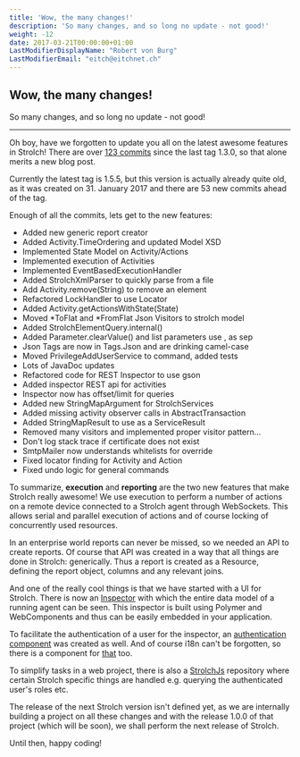 ```yaml
---
title: 'Wow, the many changes!'
description: 'So many changes, and so long no update - not good!'
weight: -12
date: 2017-03-21T00:00:00+01:00
LastModifierDisplayName: "Robert von Burg"
LastModifierEmail: "eitch@eitchnet.ch"
---
```


## Wow, the many changes!

So many changes, and so long no update - not good!

-------

Oh boy, have we forgotten to update you all on the latest awesome features in
Strolch! There are
over [123 commits](https://github.com/strolch-li/strolch/compare/1.3.0...develop)
since the last tag 1.3.0, so that alone merits a new blog post.

Currently the latest tag is 1.5.5, but this version is actually already quite
old, as it was created on 31. January 2017 and there are 53 new commits ahead of
the tag.

Enough of all the commits, lets get to the new features:

* Added new generic report creator
* Added Activity.TimeOrdering and updated Model XSD
* Implemented State Model on Activity/Actions
* Implemented execution of Activities
* Implemented EventBasedExecutionHandler
* Added StrolchXmlParser to quickly parse from a file
* Add Activity.remove(String) to remove an element
* Refactored LockHandler to use Locator
* Added Activity.getActionsWithState(State)
* Moved *ToFlat and *FromFlat Json Visitors to strolch model
* Added StrolchElementQuery.internal()
* Added Parameter.clearValue() and list parameters use , as sep
* Json Tags are now in Tags.Json and are drinking camel-case
* Moved PrivilegeAddUserService to command, added tests
* Lots of JavaDoc updates
* Refactored code for REST Inspector to use gson
* Added inspector REST api for activities
* Inspector now has offset/limit for queries
* Added new StringMapArgument for StrolchServices
* Added missing activity observer calls in AbstractTransaction
* Added StringMapResult to use as a ServiceResult
* Removed many visitors and implemented proper visitor pattern...
* Don't log stack trace if certificate does not exist
* SmtpMailer now understands whitelists for override
* Fixed locator finding for Activity and Action
* Fixed undo logic for general commands

To summarize, **execution** and **reporting** are the two new features that make
Strolch really awesome! We use execution to perform a number of actions on a
remote device connected to a Strolch agent through WebSockets. This allows
serial and parallel execution of actions and of course locking of concurrently
used resources.

In an enterprise world reports can never be missed, so we needed an API to
create reports. Of course that API was created in a way that all things are done
in Strolch: generically. Thus a report is created as a Resource, defining the
report object, columns and any relevant joins.

And one of the really cool things is that we have started with a UI for Strolch.
There is now an [Inspector](https://github.com/strolch-li/strolch-wc-inspector)
with which the entire data model of a running agent can be seen. This inspector
is built using Polymer and WebComponents and thus can be easily embedded in your
application.

To facilitate the authentication of a user for the inspector,
an [authentication component](https://github.com/strolch-li/strolch-wc-auth) was
created as well. And of course i18n can't be forgotten, so there is a component
for [that](https://github.com/strolch-li/strolch-wc-localize-behavior) too.

To simplify tasks in a web project, there is also
a [StrolchJs](https://github.com/strolch-li/strolchjs) repository where certain
Strolch specific things are handled e.g. querying the authenticated user's roles
etc.

The release of the next Strolch version isn't defined yet, as we are internally
building a project on all these changes and with the release 1.0.0 of that
project (which will be soon), we shall perform the next release of Strolch.

Until then, happy coding!



